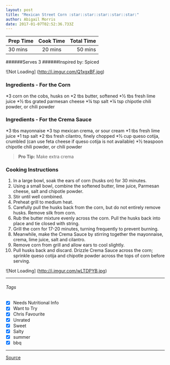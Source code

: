 ```yaml
---
layout: post
title: "Mexican Street Corn :star::star::star::star::star:"
author: Abigail Morris
date: 2017-01-07T02:52:36.733Z
---
```


| Prep Time  | Cook Time    | Total Time  |
| ---------- |:------------:| -----------:|
| 30 mins    | 20 mins      | 50 mins     |


######Serves 3
######Inspired by: Spiced

![Not Loading] (http://i.imgur.com/Q1xgxBF.jpg)

### Ingredients - For the Corn

*3 corn on the cobs, husks on
*2 tbs butter, softened
*½ tbs fresh lime juice
*½ tbs grated parmesan cheese
*¼ tsp salt
*¼ tsp chipotle chili powder, or chili powder

### Ingredients - For the Crema Sauce

*3 tbs mayonnaise
*3 tsp mexican crema, or sour cream
*1 tbs fresh lime juice
*1 tsp salt
*2 tbs fresh cilantro, finely chopped
*½ cup queso cotija, crumbled (can use feta cheese if queso cotija is not available)
*½ teaspoon chipotle chili powder, or chili powder

> **Pro Tip:** Make extra crema

### Cooking Instructions

1. In a large bowl, soak the ears of corn (husks on) for 30 minutes.
2. Using a small bowl, combine the softened butter, lime juice, Parmesan cheese, salt and chipotle powder. 
3. Stir until well combined.
4. Preheat grill to medium heat.
5. Carefully pull the husks back from the corn, but do not entirely remove husks. Remove silk from corn.
6. Rub the butter mixture evenly across the corn. Pull the husks back into place and tie closed with string.
7. Grill the corn for 17-20 minutes, turning frequently to prevent burning.
8. Meanwhile, make the Crema Sauce by stirring together the mayonnaise, crema, lime juice, salt and cilantro.
9. Remove corn from grill and allow ears to cool slightly.
10. Pull husks back and discard. Drizzle Crema Sauce across the corn; sprinkle queso cotija and chipotle powder across the tops of corn before serving.

![Not Loading] (http://i.imgur.com/wLTDPYB.jpg)

---

###### Tags
- [x] Needs Nutritional Info
- [x] Want to Try
- [x] Chris Favourite
- [x] Unrated
- [x] Sweet
- [x] Salty
- [x] summer
- [x] bbq

---

[Source](http://spicedblog.com/grilled-mexican-street-corn.html#_a5y_p=2381532)

